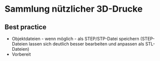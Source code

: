 # Sammlung nützlicher 3D-Drucke
## Best practice
- Objektdateien - wenn möglich - als STEP/STP-Datei speichern (STEP-Dateien lassen sich deutlich besser bearbeiten und anpassen als STL-Dateien)
- Vorbereit
